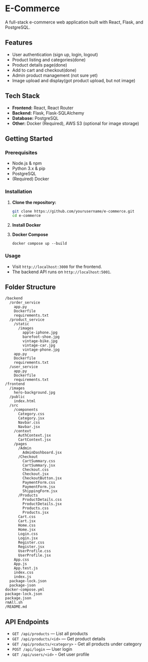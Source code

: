 # E-Commerce

A full-stack e-commerce web application built with React, Flask, and PostgreSQL.

## Features

- User authentication (sign up, login, logout)
- Product listing and categories(done)
- Product details page(done)
- Add to cart and checkout(done)
- Admin product management (not sure yet)
- Image upload and display(got product upload, but not image)

## Tech Stack

- **Frontend:** React, React Router
- **Backend:** Flask, Flask-SQLAlchemy
- **Database:** PostgreSQL
- **Other:** Docker (Required), AWS S3 (optional for image storage)

## Getting Started

### Prerequisites

- Node.js & npm
- Python 3.x & pip
- PostgreSQL
- (Required) Docker

### Installation 

1. **Clone the repository:**

   ```sh
   git clone https://github.com/yourusername/e-commerce.git
   cd e-commerce
   ```

2. **Install Docker**

3. **Docker Compose**

   ```
   docker compose up --build
   ```

### Usage

- Visit `http://localhost:3000` for the frontend.
- The backend API runs on `http://localhost:5001`.

## Folder Structure

```
/backend
  /order_service
    app.py
    Dockerfile
    requirements.txt
  /product_service
    /static
      /images
        apple-iphone.jpg
        barefoot-shoe.jpg
        vintage-bike.jpg
        vintage-car.jpg
        vintage-phone.jpg
    app.py
    Dockerfile
    requirements.txt
  /user_service
    app.py
    Dockerfile
    requirements.txt
/frontend
  /images
    hero-background.jpg
  /public
    index.html
  /src
    /components
      Category.css
      Category.jsx
      Navbar.css
      Navbar.jsx
    /context
      AuthContext.jsx
      CartContext.jsx
    /pages
      /Admin
        AdminDashboard.jsx
      /Checkout
        CartSummary.css
        CartSummary.jsx
        Checkout.css
        Checkout.jsx
        CheckoutButton.jsx
        PaymentForm.css
        PaymentForm.jsx
        ShippingForm.jsx
      /Products
        ProductDetails.css
        ProductDetails.jsx
        Products.css
        Products.jsx
      Cart.css
      Cart.jsx
      Home.css
      Home.jsx
      Login.css
      Login.jsx
      Register.css
      Register.jsx
      UserProfile.css
      UserProfile.jsx
    App.css
    App.js
    App.test.js
    index.css
    index.js
  package-lock.json
  package-json
docker-compose.yml
package-lock.json
package.json
rmAll.sh
/README.md
```

## API Endpoints

- `GET /api/products` — List all products
- `GET /api/products/<id>` — Get product details
- `GET /api/products/<category>` - Get all products under category
- `POST /api/login` — User login
- `GET /api/users/<id>` - Get user profile
